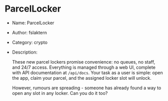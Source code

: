# ParcelLocker

- Name: ParcelLocker
- Author: fslaktern
- Category: crypto
- Description:
  
    These new parcel lockers promise convenience: no queues, no staff, and 24/7 access. Everything is managed through a web UI, complete with API documentation at `/api/docs`. Your task as a user is simple: open the app, claim your parcel, and the assigned locker slot will unlock.

    However, rumours are spreading - someone has already found a way to open any slot in any locker. Can you do it too?

